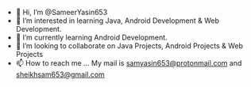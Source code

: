 - 👋 Hi, I’m @SameerYasin653
- 👀 I’m interested in learning Java, Android Development & Web Development.
- 🌱 I’m currently learning Android Development.
- 💞️ I’m looking to collaborate on Java Projects, Android Projects & Web Projects
- 📫 How to reach me ... My mail is samyasin653@protonmail.com and sheikhsam653@gmail.com

<!---
SameerYasin653/SameerYasin653 is a ✨ special ✨ repository because its `README.md` (this file) appears on your GitHub profile.
You can click the Preview link to take a look at your changes.
--->
